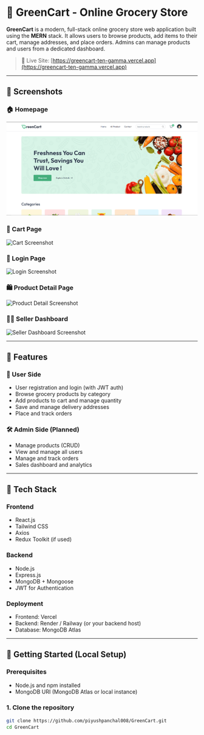 # 🛒 GreenCart - Online Grocery Store

**GreenCart** is a modern, full-stack online grocery store web application built using the **MERN** stack. It allows users to browse products, add items to their cart, manage addresses, and place orders. Admins can manage products and users from a dedicated dashboard.

> 🚀 Live Site: [https://greencart-ten-gamma.vercel.app](https://greencart-ten-gamma.vercel.app)

---

## 📸 Screenshots

### 🏠 Homepage

![GreenCart Homepage](https://github.com/piyushpanchal008/GreenCart/blob/main/HOmepage.png?raw=true)

### 🛒 Cart Page
![Cart Screenshot]()

### 🔐 Login Page
![Login Screenshot]()

### 🛍️ Product Detail Page
![Product Detail Screenshot]()

### 🧑‍💼 Seller Dashboard
![Seller Dashboard Screenshot]()
<!-- Add your actual screenshot links here -->

---

## 🔧 Features

### 👤 User Side
- User registration and login (with JWT auth)
- Browse grocery products by category
- Add products to cart and manage quantity
- Save and manage delivery addresses
- Place and track orders

### 🛠️ Admin Side (Planned)
- Manage products (CRUD)
- View and manage all users
- Manage and track orders
- Sales dashboard and analytics

---

## 🧰 Tech Stack

### Frontend
- React.js
- Tailwind CSS
- Axios
- Redux Toolkit (if used)

### Backend
- Node.js
- Express.js
- MongoDB + Mongoose
- JWT for Authentication

### Deployment
- Frontend: Vercel
- Backend: Render / Railway (or your backend host)
- Database: MongoDB Atlas

---

## 🚀 Getting Started (Local Setup)

### Prerequisites
- Node.js and npm installed
- MongoDB URI (MongoDB Atlas or local instance)

### 1. Clone the repository

```bash
git clone https://github.com/piyushpanchal008/GreenCart.git
cd GreenCart
